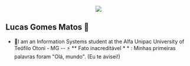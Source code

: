 <p align = "center"> <img src = " https://i.imgur.com/A6bWGFl.gif " /> </ p>

  

## Lucas Gomes Matos 🤙

- 🚀I am an Information Systems student at the Alfa Unipac University of Teófilo Otoni - MG -- ⚡ ** Fato inacreditável *                                                                                                                                                                                                                                                                                             * : Minhas primeiras palavras foram "Olá, mundo". (Eu te avisei!)
